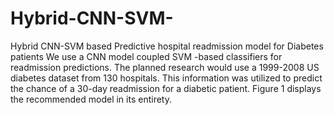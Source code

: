 # Hybrid-CNN-SVM-
Hybrid CNN-SVM based Predictive hospital readmission model for Diabetes patients
We use a CNN model coupled SVM -based classifiers for readmission predictions. The planned research would use a 1999-2008 US diabetes dataset from 130 hospitals. This information was utilized to predict the chance of a 30-day readmission for a diabetic patient. Figure 1 displays the recommended model in its entirety. 
